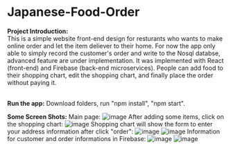 # Japanese-Food-Order
**Project Introduction:** <br/>
This is a simple website front-end design for resturants who wants to make online order and let the item deliever to their home. For now the app only able to simply record the customer's order and write to the Nosql databse, advanced feature are under implementation. It was implemented with React (front-end) and Firebase (back-end microservices). People can add food to their shopping chart, edit the shopping chart, and finally place the order without paying it.
<br/>
<br/>

**Run the app:**
Download folders, run "npm install", "npm start".

**Some Screen Shots:**
Main page:
![image](https://user-images.githubusercontent.com/60932941/133914210-30a17903-40c8-410d-a914-eb98ede12ab8.png)
After adding some items, click on the shopping chart:
![image](https://user-images.githubusercontent.com/60932941/133914223-b6fe18e7-6cbe-4bc4-806d-5e15cc6776e3.png)
Shopping chart will show the form to enter your address information after click "order":
![image](https://user-images.githubusercontent.com/60932941/133914234-36e9d5ff-4279-48cb-b916-441b86f4084f.png)
![image](https://user-images.githubusercontent.com/60932941/133914240-6c8adb1b-9b56-47f5-ad80-697203ffff5e.png)
Information for customer and order informations in Firebase:
![image](https://user-images.githubusercontent.com/60932941/133914245-a369e458-d121-4c2b-b419-1fb86e5456c7.png)
![image](https://user-images.githubusercontent.com/60932941/133914254-bee04603-00e2-4653-907f-293dd5107459.png)
